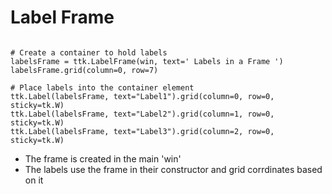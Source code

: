 # Label Frame

```

# Create a container to hold labels
labelsFrame = ttk.LabelFrame(win, text=' Labels in a Frame ')
labelsFrame.grid(column=0, row=7)

# Place labels into the container element
ttk.Label(labelsFrame, text="Label1").grid(column=0, row=0, sticky=tk.W)
ttk.Label(labelsFrame, text="Label2").grid(column=1, row=0, sticky=tk.W)
ttk.Label(labelsFrame, text="Label3").grid(column=2, row=0, sticky=tk.W)

```

- The frame is created in the main 'win'
- The labels use the frame in their constructor and grid corrdinates based on it

